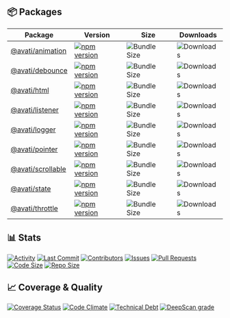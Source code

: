 ## 📦 Packages

| Package                                  | Version                                                                                                             | Size                                                                         | Downloads                                                     |
| ---------------------------------------- | ------------------------------------------------------------------------------------------------------------------- | ---------------------------------------------------------------------------- | ------------------------------------------------------------- |
| [@avati/animation](packages/animation)   | [![npm version](https://badge.fury.io/js/@avati%2Fanimation.svg)](https://www.npmjs.com/package/@avati/animation)   | ![Bundle Size](https://img.shields.io/bundlephobia/minzip/@avati/animation)  | ![Downloads](https://img.shields.io/npm/dm/@avati/animation)  |
| [@avati/debounce](packages/debounce)     | [![npm version](https://badge.fury.io/js/@avati%2Fdebounce.svg)](https://www.npmjs.com/package/@avati/debounce)     | ![Bundle Size](https://img.shields.io/bundlephobia/minzip/@avati/debounce)   | ![Downloads](https://img.shields.io/npm/dm/@avati/debounce)   |
| [@avati/html](packages/html)             | [![npm version](https://badge.fury.io/js/@avati%2Fhtml.svg)](https://www.npmjs.com/package/@avati/html)             | ![Bundle Size](https://img.shields.io/bundlephobia/minzip/@avati/html)       | ![Downloads](https://img.shields.io/npm/dm/@avati/html)       |
| [@avati/listener](packages/listener)     | [![npm version](https://badge.fury.io/js/@avati%2Flistener.svg)](https://www.npmjs.com/package/@avati/listener)     | ![Bundle Size](https://img.shields.io/bundlephobia/minzip/@avati/listener)   | ![Downloads](https://img.shields.io/npm/dm/@avati/listener)   |
| [@avati/logger](packages/logger)         | [![npm version](https://badge.fury.io/js/@avati%2Flogger.svg)](https://www.npmjs.com/package/@avati/logger)         | ![Bundle Size](https://img.shields.io/bundlephobia/minzip/@avati/logger)     | ![Downloads](https://img.shields.io/npm/dm/@avati/logger)     |
| [@avati/pointer](packages/pointer)       | [![npm version](https://badge.fury.io/js/@avati%2Fpointer.svg)](https://www.npmjs.com/package/@avati/pointer)       | ![Bundle Size](https://img.shields.io/bundlephobia/minzip/@avati/pointer)    | ![Downloads](https://img.shields.io/npm/dm/@avati/pointer)    |
| [@avati/scrollable](packages/scrollable) | [![npm version](https://badge.fury.io/js/@avati%2Fscrollable.svg)](https://www.npmjs.com/package/@avati/scrollable) | ![Bundle Size](https://img.shields.io/bundlephobia/minzip/@avati/scrollable) | ![Downloads](https://img.shields.io/npm/dm/@avati/scrollable) |
| [@avati/state](packages/state)           | [![npm version](https://badge.fury.io/js/@avati%2Fstate.svg)](https://www.npmjs.com/package/@avati/state)           | ![Bundle Size](https://img.shields.io/bundlephobia/minzip/@avati/state)      | ![Downloads](https://img.shields.io/npm/dm/@avati/state)      |
| [@avati/throttle](packages/throttle)     | [![npm version](https://badge.fury.io/js/@avati%2Fthrottle.svg)](https://www.npmjs.com/package/@avati/throttle)     | ![Bundle Size](https://img.shields.io/bundlephobia/minzip/@avati/throttle)   | ![Downloads](https://img.shields.io/npm/dm/@avati/throttle)   |

## 📊 Stats

[![Activity](https://img.shields.io/github/commit-activity/m/KhaledSMQ/avati)](https://github.com/KhaledSMQ/avati/graphs/commit-activity)
[![Last Commit](https://img.shields.io/github/last-commit/KhaledSMQ/avati)](https://github.com/KhaledSMQ/avati/commits/master)
[![Contributors](https://img.shields.io/github/contributors/KhaledSMQ/avati)](https://github.com/KhaledSMQ/avati/graphs/contributors)
[![Issues](https://img.shields.io/github/issues/KhaledSMQ/avati)](https://github.com/KhaledSMQ/avati/issues)
[![Pull Requests](https://img.shields.io/github/issues-pr/KhaledSMQ/avati)](https://github.com/KhaledSMQ/avati/pulls)
[![Code Size](https://img.shields.io/github/languages/code-size/KhaledSMQ/avati)](https://github.com/KhaledSMQ/avati)
[![Repo Size](https://img.shields.io/github/repo-size/KhaledSMQ/avati)](https://github.com/KhaledSMQ/avati)

## 📈 Coverage & Quality

[![Coverage Status](https://coveralls.io/repos/github/KhaledSMQ/avati/badge.svg?branch=master)](https://coveralls.io/github/KhaledSMQ/avati?branch=master)
[![Code Climate](https://img.shields.io/codeclimate/maintainability/KhaledSMQ/avati)](https://codeclimate.com/github/KhaledSMQ/avati)
[![Technical Debt](https://img.shields.io/codeclimate/tech-debt/KhaledSMQ/avati)](https://codeclimate.com/github/KhaledSMQ/avati)
[![DeepScan grade](https://deepscan.io/api/teams/25436/projects/28346/branches/913278/badge/grade.svg)](https://deepscan.io/dashboard#view=project&tid=25436&pid=28346&bid=913278)
